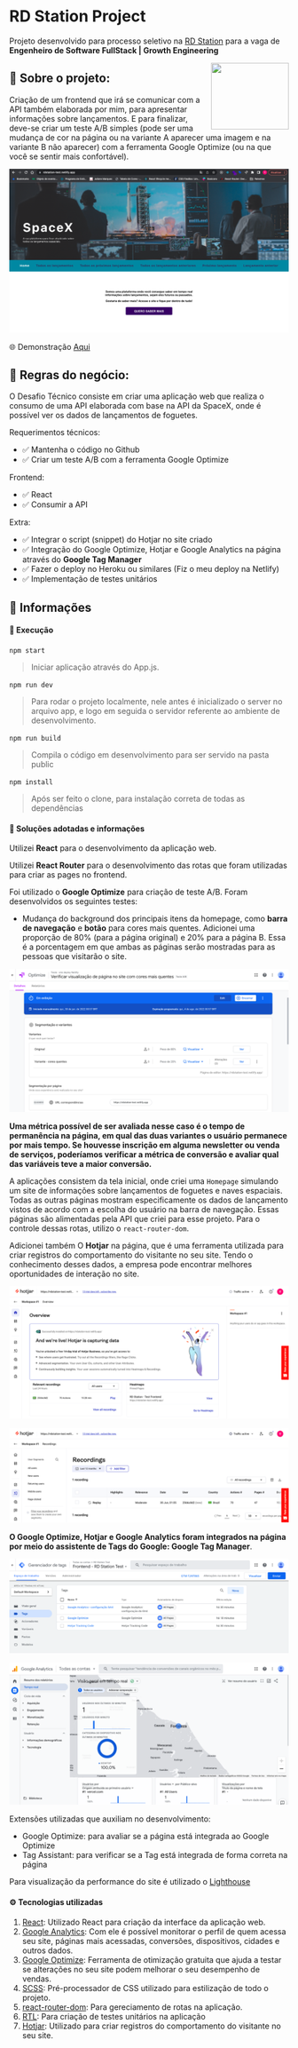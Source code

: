 # RD Station Project

Projeto desenvolvido para processo seletivo na [RD Station](https://rdstation.com) para a vaga de **Engenheiro de Software FullStack | Growth Engineering**

<img height="120px" width="140px" align="right" src="https://leadsbridge.com/wp-content/themes/leadsbridge/img/integration-lg-logos/logo1143.png" />

## :bookmark_tabs: Sobre o projeto:

Criação de um frontend que irá se comunicar com a API também elaborada por mim, para apresentar informações sobre lançamentos. E para finalizar, deve-se criar um teste A/B simples (pode ser uma mudança de cor na página ou na variante A aparecer uma imagem e na variante B não aparecer) com a ferramenta Google Optimize (ou na que você se sentir mais confortável).

![Homepage](assets/homepage.png)

:globe_with_meridians: Demonstração [Aqui](https://rdstation-test.netlify.app/)

## :scroll: Regras do negócio:

O Desafio Técnico consiste em criar uma aplicação web que realiza o consumo de uma API elaborada com base na API da SpaceX, onde é possível ver os dados de lançamentos de foguetes.

Requerimentos técnicos:
- :white_check_mark: Mantenha o código no Github
- :white_check_mark: Criar um teste A/B com a ferramenta Google Optimize

Frontend:
- :white_check_mark: React
- :white_check_mark: Consumir a API

Extra:
- :white_check_mark: Integrar o script (snippet) do Hotjar no site criado
- :white_check_mark: Integração do Google Optimize, Hotjar e Google Analytics na página através do **Google Tag Manager**
- :white_check_mark: Fazer o deploy no Heroku ou similares (Fiz o meu deploy na Netlify)
- :white_check_mark: Implementação de testes unitários

## :open_book: Informações

#### :rocket: Execução

`npm start`
> Iniciar aplicação através do App.js.

`npm run dev`
> Para rodar o projeto localmente, nele antes é inicializado o server no arquivo app, e logo em seguida o servidor referente ao ambiente de desenvolvimento.

`npm run build`
> Compila o código em desenvolvimento para ser servido na pasta public

`npm install`
> Após ser feito o clone, para instalação correta de todas as dependências

#### 📓 Soluções adotadas e informações

Utilizei **React** para o desenvolvimento da aplicação web.

Utilizei **React Router** para o desenvolvimento das rotas que foram utilizadas para criar as pages no frontend.

Foi utilizado o **Google Optimize** para criação de teste A/B. Foram desenvolvidos os seguintes testes:

- Mudança do background dos principais itens da homepage, como **barra de navegação** e **botão** para cores mais quentes.
Adicionei uma proporção de 80% (para a página original) e 20% para a página B. Essa é a porcentagem em que ambas as páginas serão mostradas para as pessoas que visitarão o site. 

![Teste Google Optimize](assets/optimize-test.png)

**Uma métrica possível de ser avaliada nesse caso é o tempo de permanência na página, em qual das duas variantes o usuário permanece por mais tempo. Se houvesse inscrição em alguma newsletter ou venda de serviços, poderíamos verificar a métrica de conversão e avaliar qual das variáveis teve a maior conversão.**

A aplicações consistem da tela inicial, onde criei uma `Homepage` simulando um site de informações sobre lançamentos de foguetes e naves espaciais. Todas as outras páginas mostram especificamente os dados de lançamento vistos de acordo com a escolha do usuário na barra de navegação. Essas páginas são alimentadas pela API que criei para esse projeto. Para o controle dessas rotas, utilizo o `react-router-dom`.

Adicionei também O **Hotjar** na página, que é uma ferramenta utilizada para criar registros do comportamento do visitante no seu site. Tendo o conhecimento desses dados, a empresa pode encontrar melhores oportunidades de interação no site.

![Hotjar Integration](assets/hotjar-integration.png)

![Hotjar recording](assets/hotjar-recordings.png)

**O Google Optimize, Hotjar e Google Analytics foram integrados na página por meio do assistente de Tags do Google: Google Tag Manager**.

![Google Tag Manager](assets/tag-manager.png)

![Google Analytics](assets/analytics-overview.png)


Extensões utilizadas que auxiliam no desenvolvimento:

- Google Optimize: para avaliar se a página está integrada ao Google Optimize
- Tag Assistant: para verificar se a Tag está integrada de forma correta na página

Para visualização da performance do site é utilizado o [Lighthouse](https://developers.google.com/web/tools/lighthouse?hl=pt-br)

#### :gear: Tecnologias utilizadas

1. [React](https://pt-br.reactjs.org/): Utilizado React para criação da interface da aplicação web.
1. [Google Analytics](https://analytics.google.com): Com ele é possível monitorar o perfil de quem acessa seu site, páginas mais acessadas, conversões, dispositivos, cidades e outros dados.
2. [Google Optimize](https://optimize.google.com): Ferramenta de otimização gratuita que ajuda a testar se alterações no seu site podem melhorar o seu desempenho de vendas.
3. [SCSS](https://sass-lang.com/): Pré-processador de CSS utilizado para estilização de todo o projeto.
6. [react-router-dom](https://reactrouter.com/web/api/): Para gereciamento de rotas na aplicação.
7. [RTL](https://testing-library.com/docs/react-testing-library/intro/): Para criação de testes unitários na aplicação
8. [Hotjar](https://hotjar.com): Utilizado para criar registros do comportamento do visitante no seu site.
